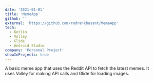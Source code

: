 ```yaml
---
date: '2021-01-01'
title: 'MemeApp'
github: ''
external: 'https://github.com/rudrankbasant/MemeApp'
tech:
  - Kotlin
  - Volley
  - Glide
  - Android Studio
company: 'Personal Project'
showInProjects: true
---
```


A basic meme app that uses the Reddit API to fetch the latest memes. It uses Volley for making API calls and Glide for loading images.
